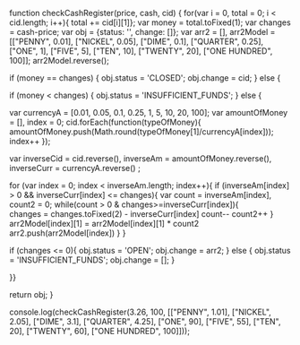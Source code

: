 
function checkCashRegister(price, cash, cid) {
    for(var i = 0, total = 0; i < cid.length; i++){
    total += cid[i][1]};
    var money = total.toFixed(1);
    var changes = cash-price;
    var obj = {status: '', change: []};
    var arr2 = [], arr2Model = [["PENNY", 0.01], ["NICKEL", 0.05], ["DIME", 0.1], ["QUARTER", 0.25], ["ONE", 1], ["FIVE", 5], ["TEN", 10], ["TWENTY", 20], ["ONE HUNDRED", 100]];
    arr2Model.reverse();


   if (money == changes) {
      obj.status = 'CLOSED';
      obj.change = cid;
    } else {
    
   if (money < changes) {
        obj.status = 'INSUFFICIENT_FUNDS';
      } else {
    
    
   var currencyA = [0.01, 0.05, 0.1, 0.25, 1, 5, 10, 20, 100];
   var amountOfMoney = [], index = 0;
   cid.forEach(function(typeOfMoney){
amountOfMoney.push(Math.round(typeOfMoney[1]/currencyA[index]));
      index++
    });
    


   var inverseCid = cid.reverse(), inverseAm = amountOfMoney.reverse(), inverseCurr = currencyA.reverse() ;
    
    
   for (var index = 0; index < inverseAm.length; index++){
if (inverseAm[index] > 0 && inverseCurr[index] <= changes){
     var count = inverseAm[index], count2 = 0;
     while(count > 0 & changes>=inverseCurr[index]){    
          changes = changes.toFixed(2) - inverseCurr[index]
          count--
          count2++
      }
    arr2Model[index][1] = arr2Model[index][1] * count2
    arr2.push(arr2Model[index])
    }
  }
    
    
   if (changes <= 0){
      obj.status = 'OPEN';
      obj.change = arr2;
    } else {
      obj.status = 'INSUFFICIENT_FUNDS';
      obj.change = [];
    }


   }}

return obj;
}

console.log(checkCashRegister(3.26, 100, [["PENNY", 1.01], ["NICKEL", 2.05], ["DIME", 3.1], ["QUARTER", 4.25], ["ONE", 90], ["FIVE", 55], ["TEN", 20], ["TWENTY", 60], ["ONE HUNDRED", 100]]));
